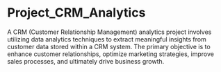 # Project_CRM_Analytics

 A CRM (Customer Relationship Management) analytics project involves utilizing data analytics techniques to extract meaningful insights from customer data stored within a CRM system. The primary objective is to enhance customer relationships, optimize marketing strategies, improve sales processes, and ultimately drive business growth.
